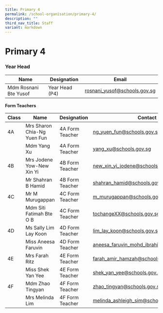 ```yaml
---
title: Primary 4
permalink: /school-organisation/primary-4/
description: ""
third_nav_title: Staff
variant: markdown
---
```

# **Primary 4**

### Year Head

|Name|	Designation|	Email|
|----|----|----|
|Mdm Rosnani Bte Yusof	|Year Head (P4)|	rosnani_yusof@schools.gov.sg|


**Form Teachers**

| Class | Name | Designation | Contact | 
| -------- | -------- | -------- |-------- |
|4A|	Mrs Sharon Chia-Ng Yuen Fun|	4A Form Teacher	|ng_yuen_fun@schools.gov.sg|
||Mdm Yang Xu|	4A Form Teacher	|yang_xu@schools.gov.sg|
|4B	|Mrs Jodene Yow-New Xin Yi|	4B Form Teacher	|new_xin_yi_jodene@schools.gov.sg|
||Mr Shahran B Hamid|	4B Form Teacher	|	shahran_hamid@schools.gov.sgg|
|4C|	Mr M Murugappan	|4C Form Teacher	|m_murugappan@schools.gov.sg|
||Mdm Siti Fatimah Bte O B|4C Form Teacher|tochangeXX@schools.gov.sg|
|4D	|Ms Sally Lim Lay Koon|	4D Form Teacher	|lim_lay_koon@schools.gov.sg|
||Miss Aneesa Faruvin	|4D Form Teacher	|aneesa_faruvin_mohd_ibrahim@schools.gov.sg|
|4E|	Mrs Farah Ritz	|4E Form Teacher|	farah_amir_hamzah@schools.gov.sgg|
||Miss Shek Yan Yee|	4E Form Teacher	|shek_yan_yee@schools.gov.sg|
4F	|Mdm Zhao Tingyan	|4F Form Teacher	|zhao_tingyan@schools.gov.sg|
||Mrs Melinda Lim	|4F Form Teacher	|melinda_ashleigh_sim@schools.gov.sg|